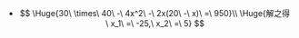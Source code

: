 -
  $$
  \Huge{30\ \times\ 40\ -\ 4x^2\ -\ 2x(20\ -\ x)\ =\ 950}\\
  \Huge{解之得\ x_1\ =\ -25,\ x_2\ =\ 5}
  $$